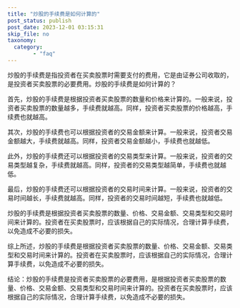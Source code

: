 ```yaml
---
title: "炒股的手续费是如何计算的"
post_status: publish
post_date: 2023-12-01 03:15:31
skip_file: no
taxonomy:
  category:
        - "faq"
---
```


炒股的手续费是指投资者在买卖股票时需要支付的费用，它是由证券公司收取的，是投资者买卖股票的必要费用。炒股的手续费是如何计算的？

首先，炒股的手续费是根据投资者买卖股票的数量和价格来计算的。一般来说，投资者买卖股票的数量越多，手续费就越高。同样，投资者买卖股票的价格越高，手续费也就越高。

其次，炒股的手续费也可以根据投资者的交易金额来计算。一般来说，投资者交易金额越大，手续费就越高。同样，投资者交易金额越小，手续费也就越低。

此外，炒股的手续费还可以根据投资者的交易类型来计算。一般来说，投资者的交易类型越复杂，手续费就越高。同样，投资者的交易类型越简单，手续费也就越低。

最后，炒股的手续费还可以根据投资者的交易时间来计算。一般来说，投资者的交易时间越长，手续费就越高。同样，投资者的交易时间越短，手续费也就越低。

炒股的手续费是根据投资者买卖股票的数量、价格、交易金额、交易类型和交易时间来计算的。投资者在买卖股票时，应该根据自己的实际情况，合理计算手续费，以免造成不必要的损失。

综上所述，炒股的手续费是根据投资者买卖股票的数量、价格、交易金额、交易类型和交易时间来计算的。投资者在买卖股票时，应该根据自己的实际情况，合理计算手续费，以免造成不必要的损失。

结论：炒股的手续费是投资者买卖股票的必要费用，是根据投资者买卖股票的数量、价格、交易金额、交易类型和交易时间来计算的。投资者在买卖股票时，应该根据自己的实际情况，合理计算手续费，以免造成不必要的损失。
